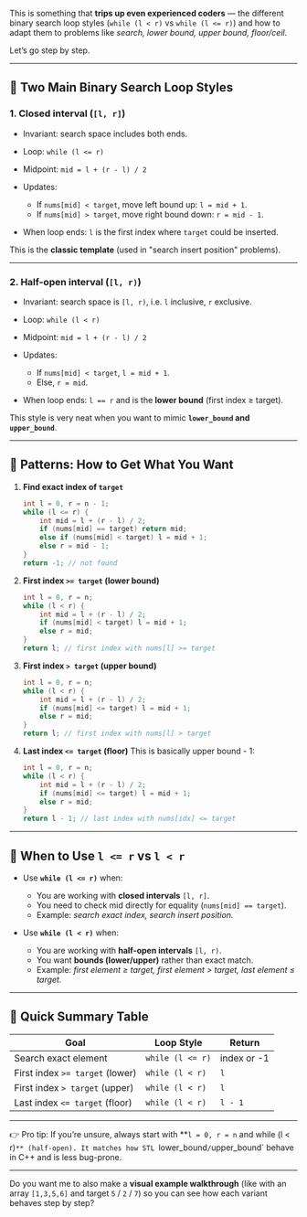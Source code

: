 This is something that **trips up even experienced coders** — the different binary search loop styles (`while (l < r)` vs `while (l <= r)`) and how to adapt them to problems like _search, lower bound, upper bound, floor/ceil_.

Let’s go step by step.

---

## 🔹 Two Main Binary Search Loop Styles

### 1. **Closed interval (`[l, r]`)**

- Invariant: search space includes both ends.
- Loop: `while (l <= r)`
- Midpoint: `mid = l + (r - l) / 2`
- Updates:

  - If `nums[mid] < target`, move left bound up: `l = mid + 1`.
  - If `nums[mid] > target`, move right bound down: `r = mid - 1`.

- When loop ends: `l` is the first index where `target` could be inserted.

This is the **classic template** (used in "search insert position" problems).

---

### 2. **Half-open interval (`[l, r)`)**

- Invariant: search space is `[l, r)`, i.e. `l` inclusive, `r` exclusive.
- Loop: `while (l < r)`
- Midpoint: `mid = l + (r - l) / 2`
- Updates:

  - If `nums[mid] < target`, `l = mid + 1`.
  - Else, `r = mid`.

- When loop ends: `l == r` and is the **lower bound** (first index ≥ target).

This style is very neat when you want to mimic **`lower_bound` and `upper_bound`**.

---

## 🔹 Patterns: How to Get What You Want

1. **Find exact index of `target`**

   ```cpp
   int l = 0, r = n - 1;
   while (l <= r) {
       int mid = l + (r - l) / 2;
       if (nums[mid] == target) return mid;
       else if (nums[mid] < target) l = mid + 1;
       else r = mid - 1;
   }
   return -1; // not found
   ```

2. **First index `>= target` (lower bound)**

   ```cpp
   int l = 0, r = n;
   while (l < r) {
       int mid = l + (r - l) / 2;
       if (nums[mid] < target) l = mid + 1;
       else r = mid;
   }
   return l; // first index with nums[l] >= target
   ```

3. **First index `> target` (upper bound)**

   ```cpp
   int l = 0, r = n;
   while (l < r) {
       int mid = l + (r - l) / 2;
       if (nums[mid] <= target) l = mid + 1;
       else r = mid;
   }
   return l; // first index with nums[l] > target
   ```

4. **Last index `<= target` (floor)**
   This is basically upper bound - 1:

   ```cpp
   int l = 0, r = n;
   while (l < r) {
       int mid = l + (r - l) / 2;
       if (nums[mid] <= target) l = mid + 1;
       else r = mid;
   }
   return l - 1; // last index with nums[idx] <= target
   ```

---

## 🔹 When to Use `l <= r` vs `l < r`

- Use **`while (l <= r)`** when:

  - You are working with **closed intervals** `[l, r]`.
  - You need to check mid directly for equality (`nums[mid] == target`).
  - Example: _search exact index, search insert position._

- Use **`while (l < r)`** when:

  - You are working with **half-open intervals** `[l, r)`.
  - You want **bounds (lower/upper)** rather than exact match.
  - Example: _first element ≥ target, first element > target, last element ≤ target._

---

## 🔹 Quick Summary Table

| Goal                            | Loop Style       | Return      |
| ------------------------------- | ---------------- | ----------- |
| Search exact element            | `while (l <= r)` | index or -1 |
| First index `>= target` (lower) | `while (l < r)`  | `l`         |
| First index `> target` (upper)  | `while (l < r)`  | `l`         |
| Last index `<= target` (floor)  | `while (l < r)`  | `l - 1`     |

---

👉 Pro tip:
If you’re unsure, always start with \*\*`l = 0, r = n` and while (l < r)`** (half-open). It matches how STL `lower_bound`/`upper_bound\` behave in C++ and is less bug-prone.

---

Do you want me to also make a **visual example walkthrough** (like with an array `[1,3,5,6]` and target `5` / `2` / `7`) so you can see how each variant behaves step by step?

